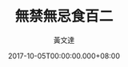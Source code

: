 ---
issue: 244
title: 無禁無忌食百二
author: 黃文達
date: 2017-10-05T00:00:00.000+08:00
topic: 生活
difficulty: 1
wikidata: Q98095648
wikidata_link: https://www.wikidata.org/wiki/Q98095648
---